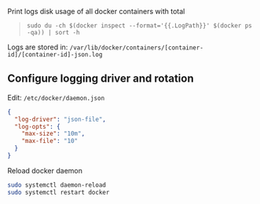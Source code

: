 Print logs disk usage of all docker containers with total
> `sudo du -ch $(docker inspect --format='{{.LogPath}}' $(docker ps -qa)) | sort -h`


Logs are stored in:
`/var/lib/docker/containers/[container-id]/[container-id]-json.log`


## Configure logging driver and rotation

Edit: `/etc/docker/daemon.json`

```json
{
  "log-driver": "json-file",
  "log-opts": {
    "max-size": "10m",
    "max-file": "10"
  }
}
```

Reload docker daemon
```bash
sudo systemctl daemon-reload
sudo systemctl restart docker
```
